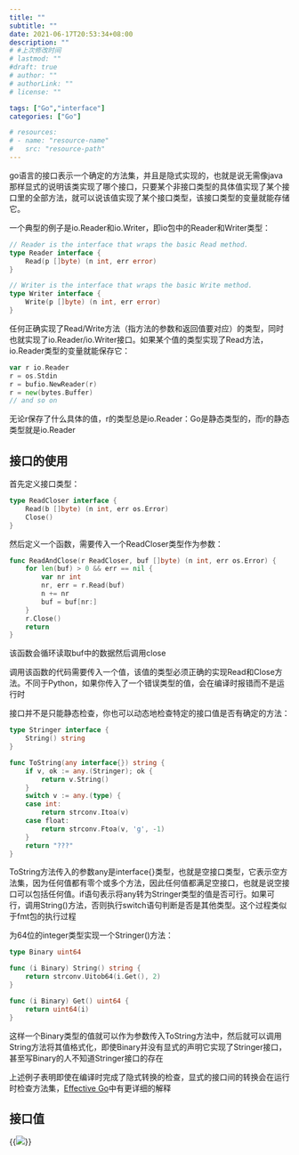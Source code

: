 ```yaml
---
title: ""
subtitle: ""
date: 2021-06-17T20:53:34+08:00
description: ""
# #上次修改时间
# lastmod: ""
#draft: true
# author: ""
# authorLink: ""
# license: ""

tags: ["Go","interface"]
categories: ["Go"]

# resources:
# - name: "resource-name"
#   src: "resource-path"
---
```

<!-- 此处内容将作为摘要，若为空，则将description变量的内容作为摘要 -->
<!--more-->

go语言的接口表示一个确定的方法集，并且是隐式实现的，也就是说无需像java那样显式的说明该类实现了哪个接口，只要某个非接口类型的具体值实现了某个接口里的全部方法，就可以说该值实现了某个接口类型，该接口类型的变量就能存储它。

一个典型的例子是io.Reader和io.Writer，即io包中的Reader和Writer类型：
```go
// Reader is the interface that wraps the basic Read method.
type Reader interface {
    Read(p []byte) (n int, err error)
}

// Writer is the interface that wraps the basic Write method.
type Writer interface {
    Write(p []byte) (n int, err error)
}
```
任何正确实现了Read/Write方法（指方法的参数和返回值要对应）的类型，同时也就实现了io.Reader/io.Writer接口。如果某个值的类型实现了Read方法，io.Reader类型的变量就能保存它：
```go
var r io.Reader
r = os.Stdin
r = bufio.NewReader(r)
r = new(bytes.Buffer)
// and so on
```

无论r保存了什么具体的值，r的类型总是io.Reader：Go是静态类型的，而r的静态类型就是io.Reader


## 接口的使用

首先定义接口类型：
```go
type ReadCloser interface {
    Read(b []byte) (n int, err os.Error)
    Close()
}
```
然后定义一个函数，需要传入一个ReadCloser类型作为参数：
```go
func ReadAndClose(r ReadCloser, buf []byte) (n int, err os.Error) {
    for len(buf) > 0 && err == nil {
        var nr int
        nr, err = r.Read(buf)
        n += nr
        buf = buf[nr:]
    }
    r.Close()
    return
}
```
该函数会循环读取buf中的数据然后调用close

调用该函数的代码需要传入一个值，该值的类型必须正确的实现Read和Close方法。不同于Python，如果你传入了一个错误类型的值，会在编译时报错而不是运行时

接口并不是只能静态检查，你也可以动态地检查特定的接口值是否有确定的方法：
```go
type Stringer interface {
    String() string
}

func ToString(any interface{}) string {
    if v, ok := any.(Stringer); ok {
        return v.String()
    }
    switch v := any.(type) {
    case int:
        return strconv.Itoa(v)
    case float:
        return strconv.Ftoa(v, 'g', -1)
    }
    return "???"
}
```
ToString方法传入的参数any是interface{}类型，也就是空接口类型，它表示空方法集，因为任何值都有零个或多个方法，因此任何值都满足空接口，也就是说空接口可以包括任何值。if语句表示将any转为Stringer类型的值是否可行。如果可行，调用String()方法，否则执行switch语句判断是否是其他类型。这个过程类似于fmt包的执行过程

为64位的integer类型实现一个Stringer()方法：
```go
type Binary uint64

func (i Binary) String() string {
    return strconv.Uitob64(i.Get(), 2)
}

func (i Binary) Get() uint64 {
    return uint64(i)
}
```
这样一个Binary类型的值就可以作为参数传入ToString方法中，然后就可以调用String方法将其值格式化，即使Binary并没有显式的声明它实现了Stringer接口，甚至写Binary的人不知道Stringer接口的存在

上述例子表明即使在编译时完成了隐式转换的检查，显式的接口间的转换会在运行时检查方法集，[Effective Go](https://golang.org/doc/effective_go#interfaces)中有更详细的解释

## 接口值

{{<image src="/images/image1.png">}}